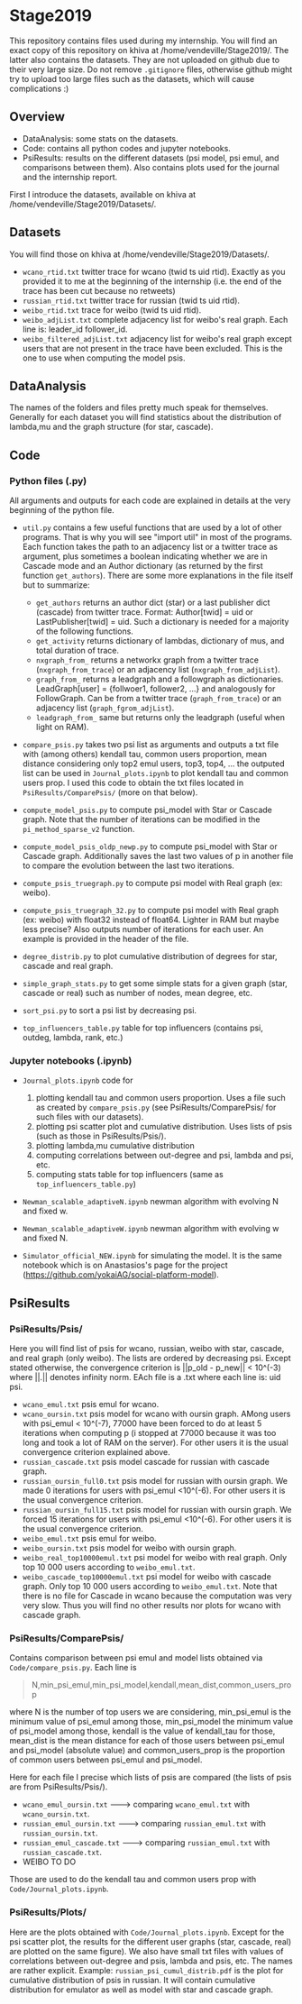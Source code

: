 # Stage2019

This repository contains files used during my internship. You will find an exact copy of this repository on khiva at /home/vendeville/Stage2019/. The latter also contains the datasets. They are not uploaded on github due to their  very large size. Do not remove `.gitignore` files, otherwise github might try to upload too large files such as the datasets, which will cause complications :)

## Overview
- DataAnalysis: some stats on the datasets.
- Code: contains all python codes and jupyter notebooks.
- PsiResults: results on the different datasets (psi model, psi emul, and comparisons between them). Also contains plots used for the journal and the internship report.

First I introduce the datasets, available on khiva at /home/vendeville/Stage2019/Datasets/.


## Datasets
You will find those on khiva at /home/vendeville/Stage2019/Datasets/.
- `wcano_rtid.txt` twitter trace for wcano (twid ts uid rtid). Exactly as you provided it to me at the beginning of the internship (i.e. the end of the trace has been cut because no retweets)
- `russian_rtid.txt` twitter trace for russian (twid ts uid rtid).
- `weibo_rtid.txt` trace for weibo (twid ts uid rtid).
- `weibo_adjList.txt` complete adjacency list for weibo's real graph. Each line is: leader_id follower_id.
- `weibo_filtered_adjList.txt` adjacency list for weibo's real graph except users that are not present in the trace have been excluded. This is the one to use when computing the model psis.


## DataAnalysis
The names of the folders and files pretty much speak for themselves. Generally for each dataset you will find statistics about the distribution of lambda,mu and the graph structure (for star, cascade).


## Code

### Python files (.py)
All arguments and outputs for each code are explained in details at the very beginning of the python file.
- `util.py` contains a few useful functions that are used by a lot of other programs. That is why you will see "import util" in most of the programs. Each function takes the path to an adjacency list or a twitter trace as argument, plus sometimes a boolean indicating whether we are in Cascade mode and an Author dictionary (as returned by the first function `get_authors`). There are some more explanations in the file itself but to summarize:
  - `get_authors` returns an author dict (star) or a last publisher dict (cascade) from twitter trace. Format: Author[twid] = uid or LastPublisher[twid] = uid. Such a dictionary is needed for a majority of the following functions.
  - `get_activity` returns dictionary of lambdas, dictionary of mus, and total duration of trace.
  - `nxgraph_from_` returns a networkx graph from a twitter trace (`nxgraph_from_trace`) or an adjacency list (`nxgraph_from_adjList`).
  - `graph_from_` returns a leadgraph and a followgraph as dictionaries. LeadGraph[user] = {follwoer1, follower2, ...} and analogously for FollowGraph. Can be from a twitter trace (`graph_from_trace`) or an adjacency list (`graph_fgrom_adjList`).
  - `leadgraph_from_` same but returns only the leadgraph (useful when light on RAM).
  
- `compare_psis.py` takes two psi list as arguments and outputs a txt file with (among others) kendall tau, common users proportion, mean distance considering only top2 emul users, top3, top4, ... the outputed list can be used in `Journal_plots.ipynb` to plot kendall tau and common users prop. I used this code to obtain the txt files located in `PsiResults/ComparePsis/` (more on that below).

- `compute_model_psis.py` to compute psi_model with Star or Cascade graph. Note that the number of iterations can be modified in the `pi_method_sparse_v2` function.

- `compute_model_psis_oldp_newp.py` to compute psi_model with Star or Cascade graph. Additionally saves the last two values of p in another file to compare the evolution between the last two iterations.

- `compute_psis_truegraph.py` to compute psi model with Real graph (ex: weibo). 

- `compute_psis_truegraph_32.py` to compute psi model with Real graph (ex: weibo) with float32 instead of float64. Lighter in RAM but maybe less precise? Also outputs number of iterations for each user. An example is provided in the header of the file.

- `degree_distrib.py` to plot cumulative distribution of degrees for star, cascade and real graph.

- `simple_graph_stats.py` to get some simple stats for a given graph (star, cascade or real) such as number of nodes, mean degree, etc.

- `sort_psi.py` to sort a psi list by decreasing psi.

- `top_influencers_table.py` table for top influencers (contains psi, outdeg, lambda, rank, etc.)


### Jupyter notebooks (.ipynb)
- `Journal_plots.ipynb` code for 
  1. plotting kendall tau and common users proportion. Uses a file such as created by `compare_psis.py` (see PsiResults/ComparePsis/ for such files with our datasets).
  2. plotting psi scatter plot and cumulative distribution. Uses lists of psis (such as those in PsiResults/Psis/).
  3. plotting lambda,mu cumulative distribution
  4. computing correlations between out-degree and psi, lambda and psi, etc.
  5. computing stats table for top influencers (same as `top_influencers_table.py`)
  
- `Newman_scalable_adaptiveN.ipynb` newman algorithm with evolving N and fixed w.

- `Newman_scalable_adaptiveW.ipynb` newman algorithm with evolving w and fixed N.

- `Simulator_official_NEW.ipynb` for simulating the model. It is the same notebook which is on Anastasios's page for the project (https://github.com/yokaiAG/social-platform-model).


## PsiResults

### PsiResults/Psis/
Here you will find list of psis for wcano, russian, weibo with star, cascade, and real graph (only weibo). The lists are ordered by decreasing psi. Except stated otherwise, the convergence criterion is ||p_old - p_new|| < 10^(-3) where ||.|| denotes infinity norm. EAch file is a .txt where each line is: uid psi.
- `wcano_emul.txt` psis emul for wcano.
- `wcano_oursin.txt` psis model for wcano with oursin graph. AMong users with psi_emul < 10^(-7), 77000 have been forced to do at least 5 iterations when computing p (i stopped at 77000 because it was too long and took a lot of RAM on the server). For other users it is the usual convergence criterion explained above.
- `russian_cascade.txt` psis model cascade for russian with cascade graph.
- `russian_oursin_full0.txt` psis model for russian with oursin graph. We made 0 iterations for users with psi_emul <10^(-6). For other users it is the usual convergence criterion.
- `russian_oursin_full15.txt` psis model for russian with oursin graph. We forced 15 iterations for users with psi_emul <10^(-6). For other users it is the usual convergence criterion.
- `weibo_emul.txt` psis emul for weibo.
- `weibo_oursin.txt` psis model for weibo with oursin graph.
- `weibo_real_top10000emul.txt` psi model for weibo with real graph. Only top 10 000 users according to `weibo_emul.txt`.
- `weibo_cascade_top10000emul.txt` psi model for weibo with cascade graph. Only top 10 000 users according to `weibo_emul.txt`.
Note that there is no file for Cascade in wcano because the computation was very very slow. Thus you will find no other results nor plots for wcano with cascade graph.

### PsiResults/ComparePsis/
Contains comparison between psi emul and model lists obtained via `Code/compare_psis.py`. Each line is
> N,min_psi_emul,min_psi_model,kendall,mean_dist,common_users_prop

where N is the number of top users we are considering, min_psi_emul is the minimum value of psi_emul among those, min_psi_model the minimum value of psi_model among those, kendall is the value of kendall_tau for those, mean_dist is the mean distance for each of those users between psi_emul and psi_model (absolute value) and common_users_prop is the proportion of common users between psi_emul and psi_model.

Here for each file I precise which lists of psis are compared (the lists of psis are from PsiResults/Psis/).
- `wcano_emul_oursin.txt` ---> comparing `wcano_emul.txt` with `wcano_oursin.txt`.
- `russian_emul_oursin.txt` ---> comparing `russian_emul.txt` with `russian_oursin.txt`.
- `russian_emul_cascade.txt` ---> comparing `russian_emul.txt` with `russian_cascade.txt`.
- WEIBO TO DO

Those are used to do the kendall tau and common users prop with `Code/Journal_plots.ipynb`.

### PsiResults/Plots/
Here are the plots obtained with `Code/Journal_plots.ipynb`. Except for the psi scatter plot, the results for the different user graphs (star, cascade, real) are plotted on the same figure). We also have small txt files with values of correlations between out-degree and psis, lambda and psis, etc. The names are rather explicit. Example: `russian_psi_cumul_distrib.pdf` is the plot for cumulative distribution of psis in russian. It will contain cumulative distribution for emulator as well as model with star and cascade graph.
